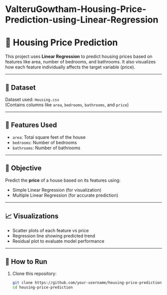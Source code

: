 # ValteruGowtham-Housing-Price-Prediction-using-Linear-Regression


# 🏡 Housing Price Prediction

This project uses **Linear Regression** to predict housing prices based on features like area, number of bedrooms, and bathrooms. It also visualizes how each feature individually affects the target variable (price).

---

## 📂 Dataset

Dataset used: `Housing.csv`  
(Contains columns like `area`, `bedrooms`, `bathrooms`, and `price`)

---

## 📌 Features Used

- `area`: Total square feet of the house
- `bedrooms`: Number of bedrooms
- `bathrooms`: Number of bathrooms

---

## 🎯 Objective

Predict the **price** of a house based on its features using:
- Simple Linear Regression (for visualization)
- Multiple Linear Regression (for accurate prediction)

---

## 📈 Visualizations

- Scatter plots of each feature vs price
- Regression line showing predicted trend
- Residual plot to evaluate model performance

---

## 🧪 How to Run

1. Clone this repository:
   ```bash
   git clone https://github.com/your-username/housing-price-prediction.git
   cd housing-price-prediction
